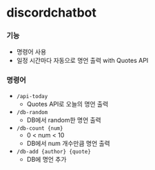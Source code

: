 # discordchatbot

### 기능
- 명령어 사용
- 일정 시간마다 자동으로 명언 출력 with Quotes API

### 명령어
- `/api-today`
  - Quotes API로 오늘의 명언 출력
- `/db-random`
  - DB에서 random한 명언 출력
- `/db-count {num}` 
  - 0 < num < 10
  - DB에서 num 개수만큼 명언 출력
- `/db-add {author} {quote}`
  - DB에 명언 추가